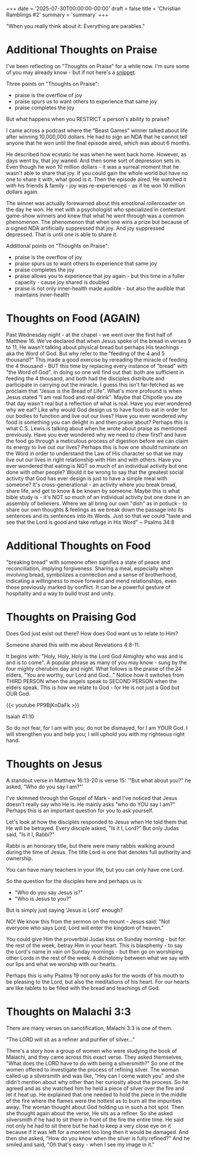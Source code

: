 +++
date = '2025-07-30T00:00:00-00:00'
draft = false
title = 'Christian Ramblings #2'
summary = 'summary'
+++

"When you really think about it: Everything are parables."

# Additional Thoughts on Praise

I've been reflecting on "Thoughts on Praise" for a while now.
I'm sure some of you may already know - but if not here's a [snippet](/thoughts/2025-07-09/).

Three points on "Thoughts on Praise":
* praise is the overflow of joy
* praise spurs us to want others to experience that same joy
* praise completes the joy

But what happens when you RESTRICT a person's ability to praise?

I came across a podcast where the "Beast Games" winner talked about life after winning
10,000,000 dollars. He had to sign an NDA that he cannot tell anyone that he won until
the final episode aired, which was about 6 months.

He described how ecstatic he was when he went back home. However, as days went by, that joy waned.
And then some sort of depression sets in. Even though he won 10 million dollars - it was a surreal
moment that he wasn't able to share that joy. If you could gain the whole world but have no one to
share it with, what good is it. Then the episode aired. He watched it with his friends & family -
joy was re-experienced - as if he won 10 million dollars again.

The winner was actually forewarned about this emotional rollercoaster on the day he won.
He met with a psychologist who specialized in contestant game-show winners and knew that what he went
through was a common phenomenon. The phenomenon that when one wins a prize but because of a signed NDA
artificially suppressed that joy. And joy suppressed  depressed.
That is until one is able to share it.

Additional points on "Thoughts on Praise":
* praise is the overflow of joy
* praise spurs us to want others to experience that same joy
* praise completes the joy
* praise allows you to experience that joy again - but this time in a fuller capacity - cause
  joy shared is doubled
* praise is not only inner-health made audible - but also the audible that maintains inner-health

# Thoughts on Food (AGAIN)

Past Wednesday night - at the chapel - we went over the first half of Matthew 16.
We've declared that when Jesus spoke of the bread in verses 9 to 11, He wasn't talking
about physical bread but perhaps His teachings - aka the Word of God. But why refer to the
"feeding of the 4 and 5 thousand?" This made a good exercise by rereading the miracle of
feeding the 4 thousand - BUT this time by replacing every instance of "bread" with "the
Word of God". In doing so one will find out that: both are sufficient in feeding the 4
thousand, and both had the disciples distribute and participate in carrying out the miracle.
I guess this isn't far-fetched as we proclaim that "Jesus is the Bread of Life". What's more
profound is when Jesus stated "I am real food and real drink". Maybe that Chipotle you ate
that day wasn't real but a reflection of what is real. Have you ever wondered why we eat?
Like why would God design us to have food to eat in order for our bodies to function and live
out our lives? Have you ever wondered why food is something you can delight in and then
praise about? Perhaps this is what C.S. Lewis is talking about when he wrote about praise
as mentioned previously. Have you ever wondered why we need to chew first? and have the
food go through a meticulous process of digestion before we can claim its energy to live
out our lives? Perhaps this is how one should ruminate on the Word in order to understand
the Law of His character so that we may live out our lives in right relationship with Him
and with others. Have you ever wondered that eating is NOT so much of an individual
activity but one done with other people? Would it be wrong to say that the greatest
social activity that God has ever design is just to have a simple meal with someone?
It's cross-generational - an activity where you break bread, share life, and get to know &
be known by someone. Maybe this is what bible study is - it's NOT so much of an individual
activity but one done in an assembly of believers. Where we all bring our own "dish" as in
potluck - to share our own thoughts & feelings as we break down the passage into its
sentences and its sentences into its Words. Just so that we could "taste and see that
the Lord is good and take refuge in His Word" ~ Psalms 34:8

# Additional Thoughts on Food

"breaking bread" with someone often signifies a state of peace and reconciliation,
implying forgiveness. Sharing a meal, especially when involving bread, symbolizes a
connection and a sense of brotherhood, indicating a willingness to move forward and
mend relationships, even those previously marked by conflict. It can be a powerful
gesture of hospitality and a way to build trust and unity.

# Thoughts on Praising God

Does God just exist out there? How does God want us to relate to Him?

Someone shared this with me about Revelations 4:8-11.

It begins with: "Holy, Holy, Holy is the Lord God Almighty who was and is and is to come".
A popular phrase as many of you may know - sung by the four mighty cherubim day and night.
What follows is the praise of the 24 elders, "You are worthy, our Lord and God..."
Notice how it switches from THIRD PERSON when the angels speak to SECOND PERSON when the elders speak.
This is how we relate to God - for He is not just a God but OUR God.

{{< youtube PP9BjKnDaFk >}}

Isaiah 41:10

So do not fear, for I am with you;
do not be dismayed, for I am YOUR God.
I will strengthen you and help you;
I will uphold you with my righteous right hand.

# Thoughts on Jesus

A standout verse in Matthew 16:13-20 is verse 15:
'"But what about you?" he asked, "Who do you say I am?"'

I've skimmed through the Gospel of Mark - and I've noticed that Jesus
doesn't really say who He is. He mainly asks "who do YOU say I am?"
Perhaps this is an important question for you to ask yourself.

Let's look at how the disciples responded to Jesus when He told them
that He will be betrayed. Every disciple asked, "Is it I, Lord?" But
only Judas said, "Is it I, Rabbi?"

Rabbi is an honorary title, but there were many rabbis walking around
during the time of Jesus. The title Lord is one that denotes full
authority and ownership.

You can have many teachers in your life, but you can only have one Lord.

So the question for the disciples here and perhaps us is:
- "Who do you say Jesus is?"
- "Who is Jesus to you?"

But is simply just saying 'Jesus is Lord' enough?

NO! We know this from the sermon on the mount - Jesus said:
"Not everyone who says Lord, Lord will enter the kingdom of heaven."

You could give Him the proverbial Judas kiss on Sunday morning -
but for the rest of the week, betray Him in your heart. This is blasphemy -
to say the Lord's name in vain on Sunday mornings - but then go on worshiping
other Lords in the rest of the week. A dichotomy between what we say with our
lips and what we worship with our hearts.

Perhaps this is why Psalms 19 not only asks for the words of his mouth to be
pleasing to the Lord, but also the meditations of his heart. For our hearts
are like tablets to be filled with the bread and teachings of God.

# Thoughts on Malachi 3:3

There are many verses on sanctification, Malachi 3:3 is one of them.

"The LORD will sit as a refiner and purifier of silver..."

There's a story how a group of women who were studying the book of Malachi,
and they came across this exact verse. They asked themselves, "What does
the LORD have to do with being a silversmith?" So one of the women offered to
investigate the process of refining silver. The woman called up a silversmith
and was like, "Hey can I come watch you" and she didn't mention about why other
than her curiosity about the process. So he agreed and as she watched him
he held a piece of silver over the fire and let it heat up. He explained that
one needed to hold the piece in the middle of the fire where the flames were the
hottest as to burn all the impurities away. The woman thought about God
holding us in such a hot spot. Then she thought again about the verse,
He sits as a refiner. So she asked silversmith if he had to sit there in
front of the fire the entire time. He said not only he had to sit there
but he had to keep a very close eye on it because if it was left for a moment
too long then it would be damaged. And then she asked, "How do you know when
the silver is fully refined?" And he smiled and said, "Oh that's easy -
when I see my image in it."